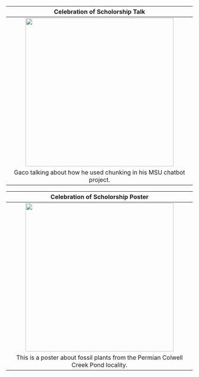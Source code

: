 | Celebration of Scholorship Talk |
| :--------------------------------------------------------------------------------------------------------: |
| <img src="https://images2.imgbox.com/ea/6e/VP2nDJ32_o.jpg" width="400"> |
| Gaco talking about how he used chunking in his MSU chatbot project. |

| Celebration of Scholorship Poster |
| :--------------------------------------------------------------------------------------------------------: |
| <img src="https://images2.imgbox.com/05/4b/Yx0e400R_o.jpg" width="400"> |
| This is a poster about fossil plants from the Permian Colwell Creek Pond locality. |
